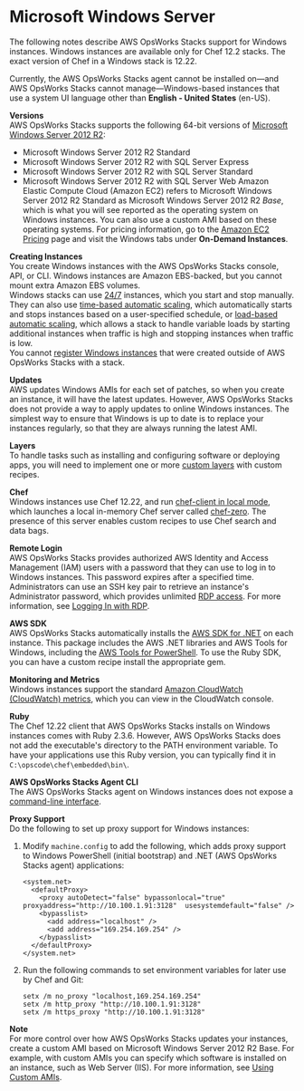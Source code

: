 # Microsoft Windows Server<a name="workinginstances-os-windows"></a>

The following notes describe AWS OpsWorks Stacks support for Windows instances\. Windows instances are available only for Chef 12\.2 stacks\. The exact version of Chef in a Windows stack is 12\.22\.

Currently, the AWS OpsWorks Stacks agent cannot be installed on—and AWS OpsWorks Stacks cannot manage—Windows\-based instances that use a system UI language other than **English \- United States** \(en\-US\)\.

**Versions**  
AWS OpsWorks Stacks supports the following 64\-bit versions of [Microsoft Windows Server 2012 R2](http://www.microsoft.com/en-us/server-cloud/products/windows-server-2012-r2/default.aspx):  
+ Microsoft Windows Server 2012 R2 Standard
+ Microsoft Windows Server 2012 R2 with SQL Server Express
+ Microsoft Windows Server 2012 R2 with SQL Server Standard
+ Microsoft Windows Server 2012 R2 with SQL Server Web
Amazon Elastic Compute Cloud \(Amazon EC2\) refers to Microsoft Windows Server 2012 R2 Standard as Microsoft Windows Server 2012 R2 *Base*, which is what you will see reported as the operating system on Windows instances\. You can also use a custom AMI based on these operating systems\. For pricing information, go to the [Amazon EC2 Pricing](https://aws.amazon.com/ec2/pricing/) page and visit the Windows tabs under **On\-Demand Instances**\. 

**Creating Instances**  
You create Windows instances with the AWS OpsWorks Stacks console, API, or CLI\. Windows instances are Amazon EBS\-backed, but you cannot mount extra Amazon EBS volumes\.  
Windows stacks can use [24/7](workinginstances-starting.md) instances, which you start and stop manually\. They can also use [time\-based automatic scaling](workinginstances-autoscaling-timebased.md), which automatically starts and stops instances based on a user\-specified schedule, or [load\-based automatic scaling](workinginstances-autoscaling-loadbased.md), which allows a stack to handle variable loads by starting additional instances when traffic is high and stopping instances when traffic is low\.  
You cannot [register Windows instances](registered-instances.md) that were created outside of AWS OpsWorks Stacks with a stack\.

**Updates**  
AWS updates Windows AMIs for each set of patches, so when you create an instance, it will have the latest updates\. However, AWS OpsWorks Stacks does not provide a way to apply updates to online Windows instances\. The simplest way to ensure that Windows is up to date is to replace your instances regularly, so that they are always running the latest AMI\.

**Layers**  
To handle tasks such as installing and configuring software or deploying apps, you will need to implement one or more [custom layers](workinglayers-custom.md) with custom recipes\.

**Chef**  
Windows instances use Chef 12\.22, and run [chef\-client in local mode](https://docs.chef.io/ctl_chef_client.html#run-in-local-mode), which launches a local in\-memory Chef server called [chef\-zero](https://docs.chef.io/ctl_chef_client.html#about-chef-zero)\. The presence of this server enables custom recipes to use Chef search and data bags\.

**Remote Login**  
AWS OpsWorks Stacks provides authorized AWS Identity and Access Management \(IAM\) users with a password that they can use to log in to Windows instances\. This password expires after a specified time\. Administrators can use an SSH key pair to retrieve an instance's Administrator password, which provides unlimited [RDP access](workinginstances-rdp.md)\. For more information, see [Logging In with RDP](workinginstances-rdp.md)\.

**AWS SDK**  
AWS OpsWorks Stacks automatically installs the [AWS SDK for \.NET](http://aws.amazon.com/sdk-for-net/) on each instance\. This package includes the AWS \.NET libraries and AWS Tools for Windows, including the [AWS Tools for PowerShell](http://aws.amazon.com/powershell/)\. To use the Ruby SDK, you can have a custom recipe install the appropriate gem\.

**Monitoring and Metrics**  
Windows instances support the standard [Amazon CloudWatch \(CloudWatch\) metrics](http://docs.aws.amazon.com/AmazonCloudWatch/latest/DeveloperGuide/WhatIsCloudWatch.html), which you can view in the CloudWatch console\.

**Ruby**  
The Chef 12\.22 client that AWS OpsWorks Stacks installs on Windows instances comes with Ruby 2\.3\.6\. However, AWS OpsWorks Stacks does not add the executable's directory to the PATH environment variable\. To have your applications use this Ruby version, you can typically find it in `C:\opscode\chef\embedded\bin\`\.

**AWS OpsWorks Stacks Agent CLI**  
The AWS OpsWorks Stacks agent on Windows instances does not expose a [command\-line interface](agent.md)\.

**Proxy Support**  
Do the following to set up proxy support for Windows instances:  

1. Modify `machine.config` to add the following, which adds proxy support to Windows PowerShell \(initial bootstrap\) and \.NET \(AWS OpsWorks Stacks agent\) applications:

   ```
   <system.net>
     <defaultProxy>
       <proxy autoDetect="false" bypassonlocal="true" proxyaddress="http://10.100.1.91:3128"  usesystemdefault="false" />
       <bypasslist>
         <add address="localhost" />
         <add address="169.254.169.254" />
       </bypasslist>
     </defaultProxy>
   </system.net>
   ```

1. Run the following commands to set environment variables for later use by Chef and Git:

   ```
   setx /m no_proxy "localhost,169.254.169.254"
   setx /m http_proxy "http://10.100.1.91:3128"
   setx /m https_proxy "http://10.100.1.91:3128"
   ```

**Note**  
For more control over how AWS OpsWorks Stacks updates your instances, create a custom AMI based on Microsoft Windows Server 2012 R2 Base\. For example, with custom AMIs you can specify which software is installed on an instance, such as Web Server \(IIS\)\. For more information, see [Using Custom AMIs](workinginstances-custom-ami.md)\.